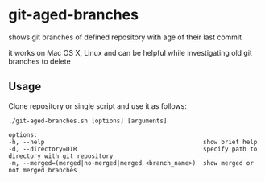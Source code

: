 git-aged-branches
=================
shows git branches of defined repository with age of their last commit

it works on Mac OS X, Linux and can be helpful while investigating old git branches to delete

Usage
-----

Clone repository or single script and use it as follows:

```
./git-aged-branches.sh [options] [arguments]
 
options:
-h, --help                                            show brief help
-d, --directory=DIR                                   specify path to directory with git repository
-m, --merged=(merged|no-merged|merged <branch_name>)  show merged or not merged branches
```
